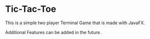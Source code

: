 # Tic-Tac-Toe

This is a simple two player Terminal Game that is made with JavaFX.

Additional Features can be added in the future.

